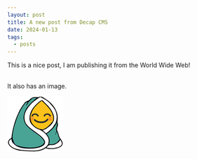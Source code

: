 ```yaml
---
layout: post
title: A new post from Decap CMS
date: 2024-01-13
tags:
  - posts
---
```

This is a nice post, I am publishing it from the World Wide Web!

\
It also has an image.

![ a cozy blob emoji wrapped in a blanket](raw_img/uploads/blob_cozy.png)